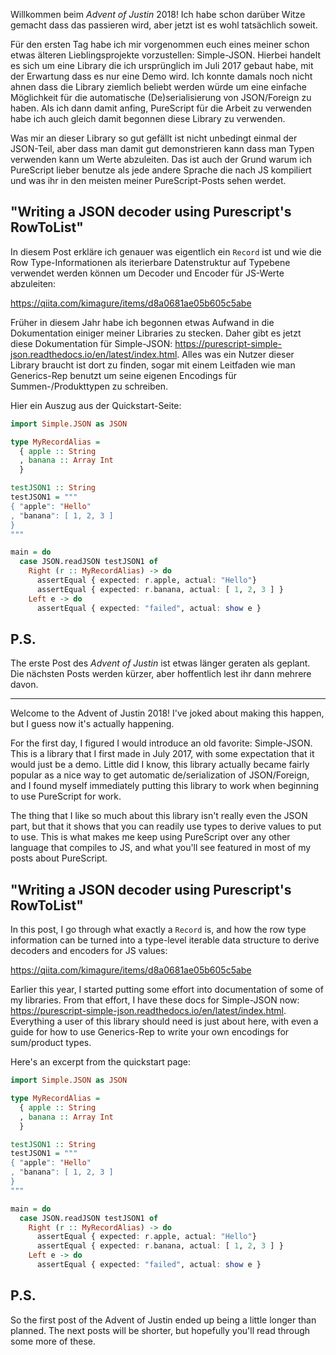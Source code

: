 Willkommen beim *Advent of Justin* 2018! Ich habe schon darüber Witze gemacht
dass das passieren wird, aber jetzt ist es wohl tatsächlich soweit.

Für den ersten Tag habe ich mir vorgenommen euch eines meiner schon etwas
älteren Lieblingsprojekte vorzustellen: Simple-JSON. Hierbei handelt es sich um
eine Library die ich ursprünglich im Juli 2017 gebaut habe, mit der Erwartung
dass es nur eine Demo wird. Ich konnte damals noch nicht ahnen dass die Library
ziemlich beliebt werden würde um eine einfache Möglichkeit für die automatische
(De)serialisierung von JSON/Foreign zu haben. Als ich dann damit anfing,
PureScript für die Arbeit zu verwenden habe ich auch gleich damit begonnen
diese Library zu verwenden.

Was mir an dieser Library so gut gefällt ist nicht unbedingt einmal der
JSON-Teil, aber dass man damit gut demonstrieren kann dass man Typen verwenden
kann um Werte abzuleiten. Das ist auch der Grund warum ich PureScript lieber
benutze als jede andere Sprache die nach JS kompiliert und was ihr in den
meisten meiner PureScript-Posts sehen werdet.

## "Writing a JSON decoder using Purescript's RowToList"

In diesem Post erkläre ich genauer was eigentlich ein `Record` ist und wie die
Row Type-Informationen als iterierbare Datenstruktur auf Typebene verwendet
werden können um Decoder und Encoder für JS-Werte abzuleiten:

<https://qiita.com/kimagure/items/d8a0681ae05b605c5abe>

Früher in diesem Jahr habe ich begonnen etwas Aufwand in die Dokumentation
einiger meiner Libraries zu stecken. Daher gibt es jetzt diese Dokumentation
für Simple-JSON: <https://purescript-simple-json.readthedocs.io/en/latest/index.html>.
Alles was ein Nutzer dieser Library braucht ist dort zu finden, sogar mit einem
Leitfaden wie man Generics-Rep benutzt um seine eigenen Encodings für
Summen-/Produkttypen zu schreiben.

Hier ein Auszug aus der Quickstart-Seite:

```hs
import Simple.JSON as JSON

type MyRecordAlias =
  { apple :: String
  , banana :: Array Int
  }

testJSON1 :: String
testJSON1 = """
{ "apple": "Hello"
, "banana": [ 1, 2, 3 ]
}
"""

main = do
  case JSON.readJSON testJSON1 of
    Right (r :: MyRecordAlias) -> do
      assertEqual { expected: r.apple, actual: "Hello"}
      assertEqual { expected: r.banana, actual: [ 1, 2, 3 ] }
    Left e -> do
      assertEqual { expected: "failed", actual: show e }
```

## P.S.

The erste Post des *Advent of Justin* ist etwas länger geraten als geplant.
Die nächsten Posts werden kürzer, aber hoffentlich lest ihr dann mehrere davon.

---

Welcome to the Advent of Justin 2018! I've joked about making this happen, but I guess now it's actually happening.

For the first day, I figured I would introduce an old favorite: Simple-JSON. This is a library that I first made in July 2017, with some expectation that it would just be a demo. Little did I know, this library actually became fairly popular as a nice way to get automatic de/serialization of JSON/Foreign, and I found myself immediately putting this library to work when beginning to use PureScript for work.

The thing that I like so much about this library isn't really even the JSON part, but that it shows that you can readily use types to derive values to put to use. This is what makes me keep using PureScript over any other language that compiles to JS, and what you'll see featured in most of my posts about PureScript.

## "Writing a JSON decoder using Purescript's RowToList"

In this post, I go through what exactly a `Record` is, and how the row type information can be turned into a type-level iterable data structure to derive decoders and encoders for JS values:

<https://qiita.com/kimagure/items/d8a0681ae05b605c5abe>

Earlier this year, I started putting some effort into documentation of some of my libraries. From that effort, I have these docs for Simple-JSON now: <https://purescript-simple-json.readthedocs.io/en/latest/index.html>. Everything a user of this library should need is just about here, with even a guide for how to use Generics-Rep to write your own encodings for sum/product types.

Here's an excerpt from the quickstart page:

```hs
import Simple.JSON as JSON

type MyRecordAlias =
  { apple :: String
  , banana :: Array Int
  }

testJSON1 :: String
testJSON1 = """
{ "apple": "Hello"
, "banana": [ 1, 2, 3 ]
}
"""

main = do
  case JSON.readJSON testJSON1 of
    Right (r :: MyRecordAlias) -> do
      assertEqual { expected: r.apple, actual: "Hello"}
      assertEqual { expected: r.banana, actual: [ 1, 2, 3 ] }
    Left e -> do
      assertEqual { expected: "failed", actual: show e }
```

## P.S.

So the first post of the Advent of Justin ended up being a little longer than planned. The next posts will be shorter, but hopefully you'll read through some more of these.
